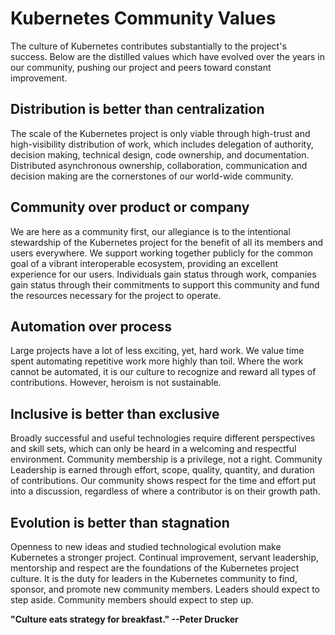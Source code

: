 # Kubernetes Community Values

The culture of Kubernetes contributes substantially to the project's success.  Below are the distilled values which have evolved over the years in our community, pushing our project and peers toward constant improvement.

## Distribution is better than centralization

The scale of the Kubernetes project is only viable through high-trust and high-visibility distribution of work, which includes delegation of authority, decision making, technical design, code ownership, and documentation.  Distributed asynchronous ownership, collaboration, communication and decision making are the cornerstones of our world-wide community.

## Community over product or company

We are here as a community first, our allegiance is to the intentional stewardship of the Kubernetes project for the benefit of all its members and users everywhere.  We support working together publicly for the common goal of a vibrant interoperable ecosystem, providing an excellent experience for our users.  Individuals gain status through work, companies gain status through their commitments to support this community and fund the resources necessary for the project to operate.

## Automation over process

Large projects have a lot of less exciting, yet, hard work.  We value time spent automating repetitive work more highly than toil. Where the work cannot be automated, it is our culture to recognize and reward all types of contributions. However, heroism is not sustainable.

## Inclusive is better than exclusive

Broadly successful and useful technologies require different perspectives and skill sets, which can only be heard in a welcoming and respectful environment.  Community membership is a privilege, not a right.  Community Leadership is earned through effort, scope, quality, quantity, and duration of contributions.  Our community shows respect for the time and effort put into a discussion, regardless of where a contributor is on their growth path.

## Evolution is better than stagnation

Openness to new ideas and studied technological evolution make Kubernetes a stronger project.  Continual improvement, servant leadership, mentorship and respect are the foundations of the Kubernetes project culture. It is the duty for leaders in the Kubernetes community to find, sponsor, and promote new community members. Leaders should expect to step aside. Community members should expect to step up.

**"Culture eats strategy for breakfast."   --Peter Drucker**

